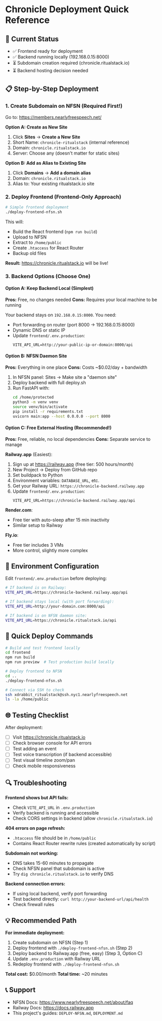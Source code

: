 # Chronicle Deployment Quick Reference

## 🎯 Current Status
- ✅ Frontend ready for deployment
- ✅ Backend running locally (192.168.0.15:8000)
- ⏳ Subdomain creation required (chronicle.ritualstack.io)
- ⏳ Backend hosting decision needed

## 📋 Step-by-Step Deployment

### 1. Create Subdomain on NFSN (Required First!)

Go to: https://members.nearlyfreespeech.net/

**Option A: Create as New Site**
1. Click **Sites** → **Create a New Site**
2. Short Name: `chronicle-ritualstack` (internal reference)
3. Domain: `chronicle.ritualstack.io`
4. Server: Choose any (doesn't matter for static sites)

**Option B: Add as Alias to Existing Site**
1. Click **Domains** → **Add a domain alias**
2. Domain: `chronicle.ritualstack.io`
3. Alias to: Your existing ritualstack.io site

### 2. Deploy Frontend (Frontend-Only Approach)

```bash
# Simple frontend deployment
./deploy-frontend-nfsn.sh
```

This will:
- Build the React frontend (`npm run build`)
- Upload to NFSN
- Extract to `/home/public`
- Create `.htaccess` for React Router
- Backup old files

**Result:** https://chronicle.ritualstack.io will be live!

### 3. Backend Options (Choose One)

#### Option A: Keep Backend Local (Simplest)
**Pros:** Free, no changes needed
**Cons:** Requires your local machine to be running

Your backend stays on `192.168.0.15:8000`. You need:
- Port forwarding on router (port 8000 → 192.168.0.15:8000)
- Dynamic DNS or static IP
- Update `frontend/.env.production`:
  ```
  VITE_API_URL=http://your-public-ip-or-domain:8000/api
  ```

#### Option B: NFSN Daemon Site
**Pros:** Everything in one place
**Cons:** Costs ~$0.02/day + bandwidth

1. In NFSN panel: Sites → Make site a "daemon site"
2. Deploy backend with full deploy.sh
3. Run FastAPI with:
   ```bash
   cd /home/protected
   python3 -m venv venv
   source venv/bin/activate
   pip install -r requirements.txt
   uvicorn main:app --host 0.0.0.0 --port 8000
   ```

#### Option C: Free External Hosting (Recommended!)
**Pros:** Free, reliable, no local dependencies
**Cons:** Separate service to manage

**Railway.app** (Easiest):
1. Sign up at https://railway.app (free tier: 500 hours/month)
2. New Project → Deploy from GitHub repo
3. Set buildpack to Python
4. Environment variables: `DATABASE_URL`, etc.
5. Get your Railway URL: `https://chronicle-backend.railway.app`
6. Update `frontend/.env.production`:
   ```
   VITE_API_URL=https://chronicle-backend.railway.app/api
   ```

**Render.com**:
- Free tier with auto-sleep after 15 min inactivity
- Similar setup to Railway

**Fly.io**:
- Free tier includes 3 VMs
- More control, slightly more complex

## 🔧 Environment Configuration

Edit `frontend/.env.production` before deploying:

```bash
# If backend is on Railway:
VITE_API_URL=https://chronicle-backend.railway.app/api

# If backend stays local (with port forwarding):
VITE_API_URL=http://your-domain.com:8000/api

# If backend is on NFSN daemon site:
VITE_API_URL=https://chronicle.ritualstack.io/api
```

## 🚀 Quick Deploy Commands

```bash
# Build and test frontend locally
cd frontend
npm run build
npm run preview  # Test production build locally

# Deploy frontend to NFSN
cd ..
./deploy-frontend-nfsn.sh

# Connect via SSH to check
ssh xdrabbit_ritualstack@ssh.nyc1.nearlyfreespeech.net
ls -la /home/public
```

## 🌐 Testing Checklist

After deployment:

- [ ] Visit https://chronicle.ritualstack.io
- [ ] Check browser console for API errors
- [ ] Test adding an event
- [ ] Test voice transcription (if backend accessible)
- [ ] Test visual timeline zoom/pan
- [ ] Check mobile responsiveness

## 🔍 Troubleshooting

**Frontend shows but API fails:**
- Check `VITE_API_URL` in `.env.production`
- Verify backend is running and accessible
- Check CORS settings in backend (allow `chronicle.ritualstack.io`)

**404 errors on page refresh:**
- `.htaccess` file should be in `/home/public`
- Contains React Router rewrite rules (created automatically by script)

**Subdomain not working:**
- DNS takes 15-60 minutes to propagate
- Check NFSN panel that subdomain is active
- Try `dig chronicle.ritualstack.io` to verify DNS

**Backend connection errors:**
- If using local backend, verify port forwarding
- Test backend directly: `curl http://your-backend-url/api/health`
- Check firewall rules

## 💡 Recommended Path

**For immediate deployment:**
1. Create subdomain on NFSN (Step 1)
2. Deploy frontend with `./deploy-frontend-nfsn.sh` (Step 2)
3. Deploy backend to Railway.app (free, easy) (Step 3, Option C)
4. Update `.env.production` with Railway URL
5. Redeploy frontend with `./deploy-frontend-nfsn.sh`

**Total cost:** $0.00/month
**Total time:** ~20 minutes

## 📞 Support

- NFSN Docs: https://www.nearlyfreespeech.net/about/faq
- Railway Docs: https://docs.railway.app
- This project's guides: `DEPLOY-NFSN.md`, `DEPLOYMENT.md`
